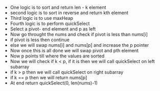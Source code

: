 - One logic is to sort and return len - k element
- second logic is to sort in reverse and return kth element
- Third logic is to use maxHeap
- Fourth logic is to perform quickSelect
- Select a pivot- end element and p as left
- Now go throught the nums and check if pivot is less than nums[i]
- if pivot is less then continue
- else we will swap nums[i] and nums[p] and increase the p pointer
- Now once this is all done we will swap pivot and pth element
- Now p points till where the values are sorted
- Now we will check if k < p, if it is then we will call quickSelect on left subarray
- if k > p then we will call quickSelect on right subarray
- if k == p then we will return nums[p]
- At end return quickSelect(0, len(nums)-1)